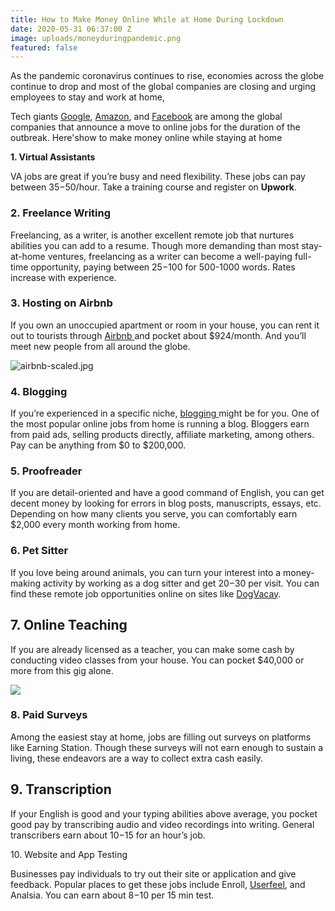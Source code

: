 ```yaml
---
title: How to Make Money Online While at Home During Lockdown
date: 2020-05-31 06:37:00 Z
image: uploads/moneyduringpandemic.png
featured: false
---
```


As the pandemic coronavirus continues to rise, economies across the globe continue to drop and most of the global companies are closing and urging employees to stay and work at home,

Tech giants [Google](https://www.cnbc.com/quotes/?symbol=GOOGL), [Amazon](https://www.cnbc.com/quotes/?symbol=AMZN), and [Facebook](https://www.cnbc.com/quotes/?symbol=FB) are among the global companies that announce a move to online jobs for the duration of the outbreak. Here'show to make money online while staying at home

**1. Virtual Assistants**

VA jobs are great if you’re busy and need flexibility. These jobs can pay between $35-$50/hour. Take a training course and register on **Upwork**.

### 2. Freelance Writing

Freelancing, as a writer, is another excellent remote job that nurtures abilities you can add to a resume. Though more demanding than most stay-at-home ventures, freelancing as a writer can become a well-paying full-time opportunity, paying between $25-$100 for 500-1000 words. Rates increase with experience.

### 3. Hosting on Airbnb

If you own an unoccupied apartment or room in your house, you can rent it out to tourists through [Airbnb ](http://airbnb.com/)and pocket about $924/month. And you’ll meet new people from all around the globe.

![airbnb-scaled.jpg](/uploads/airbnb-scaled.jpg)

### 4. Blogging

If you’re experienced in a specific niche, [blogging ](2020/06/13/how-to-start-a-blog.html)might be for you. One of the most popular online jobs from home is running a blog. Bloggers earn from paid ads, selling products directly, affiliate marketing, among others. Pay can be anything from $0 to $200,000.

### 5. Proofreader

If you are detail-oriented and have a good command of English, you can get decent money by looking for errors in blog posts, manuscripts, essays, etc. Depending on how many clients you serve, you can comfortably earn $2,000 every month working from home.

### 6. Pet Sitter

If you love being around animals, you can turn your interest into a money-making activity by working as a dog sitter and get $20-$30 per visit. You can find these remote job opportunities online on sites like [DogVacay](https://dogvacay.com/).

## 7. Online Teaching

If you are already licensed as a teacher, you can make some cash by conducting video classes from your house. You can pocket $40,000 or more from this gig alone.

![](https://www.internetdailydeals.com/content/uploads/pages/365b2f2b02be6f5342fd6e754209e248/financing-5-scaled.jpg)

### 8. Paid Surveys

Among the easiest stay at home, jobs are filling out surveys on platforms like Earning Station. Though these surveys will not earn enough to sustain a living, these endeavors are a way to collect extra cash easily.

## 9. Transcription

If your English is good and your typing abilities above average, you pocket good pay by transcribing audio and video recordings into writing. General transcribers earn about $10-$15 for an hour’s job.

10\. Website and App Testing

Businesses pay individuals to try out their site or application and give feedback. Popular places to get these jobs include Enroll, [Userfeel](https://www.userfeel.com/), and Analsia. You can earn about $8-$10 per 15 min test.